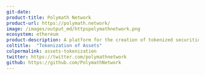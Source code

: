 ```yaml
---
git-date: 
product-title: Polymath Network
product-url: https://polymath.network/
image: /images/output_md/httpspolymathnetwork.png
ecosystem: ethereum
product-description: A platform for the creation of tokenized securities.
coltitle:  "Tokenization of Assets"
colpermalink: assets-tokenization
twitter: https://twitter.com/polymathnetwork
github: https://github.com/PolymathNetwork
---
```

